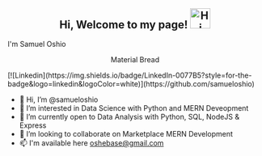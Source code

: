 <h2 align="center" style="margin-top: 0px;">Hi, Welcome to my page! <img width="40" src="https://github-production-user-asset-6210df.s3.amazonaws.com/24524555/238178097-766d336d-b87d-44ba-807c-c51de2bc6b4d.gif" alt="Hi" align="top-center" /> </h2>

<hp align="center" style="margin-top: 0px;">I'm Samuel Oshio</p>
<p align="center" style="margin-top: 0px;">Material Bread</p>
[![Linkedin](https://img.shields.io/badge/LinkedIn-0077B5?style=for-the-badge&logo=linkedin&logoColor=white)](https://github.com/samueloshio)

- 👋 Hi, I’m @samueloshio
- 👀 I’m interested in Data Science with Python and MERN Deveopment
- 🌱 I’m currently open to Data Analysis with Python, SQL, NodeJS & Express 
- 💞️ I’m looking to collaborate on Marketplace MERN Development
- 📫 I'm available here oshebase@gmail.com

<!---
samueloshio/samueloshio is a ✨ special ✨ repository because its `README.md` (this file) appears on your GitHub profile.
You can click the Preview link to take a look at your changes.
--->
